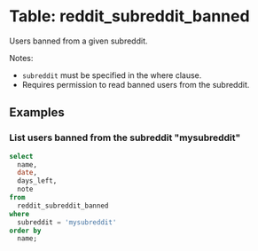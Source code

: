 # Table: reddit_subreddit_banned

Users banned from a given subreddit.

Notes:
* `subreddit` must be specified in the where clause.
* Requires permission to read banned users from the subreddit.

## Examples

### List users banned from the subreddit "mysubreddit"

```sql
select
  name,
  date,
  days_left,
  note
from
  reddit_subreddit_banned
where
  subreddit = 'mysubreddit'
order by
  name;
```
